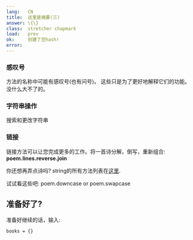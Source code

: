 ```yaml
---
lang:   CN
title:  这里是摘要(三)
answer: \{\}
class:  stretcher chapmark
load:   prev
ok:     创建了空hash!
error:
---
```


### 感叹号
方法的名称中可能有感叹号(也有问号)。
这些只是为了更好地解释它们的功能。没什么大不了的。

### 字符串操作
搜索和更改字符串

### 链接
链接方法可以让您完成更多的工作。将一首诗分解，倒写，重新组合:
__poem.lines.reverse.join__

你还想再弄点诗吗?
string的所有方法列表在<a href="http://ruby-doc.org/core/classes/String.html" target="_blank">这里</a>.

试试看这些吧: poem.downcase or poem.swapcase

## 准备好了?
准备好继续的话，输入:

    books = {}
